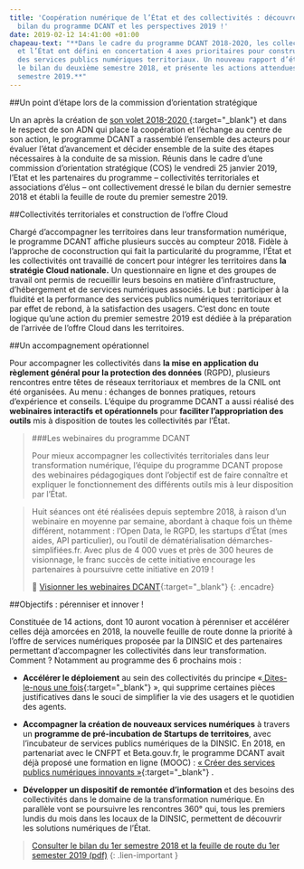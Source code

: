 ```yaml
---
title: 'Coopération numérique de l’État et des collectivités : découvrez le dernier
  bilan du programme DCANT et les perspectives 2019 !'
date: 2019-02-12 14:41:00 +01:00
chapeau-text: "**Dans le cadre du programme DCANT 2018-2020, les collectivités territoriales
  et l’État ont défini en concertation 4 axes prioritaires pour construire ensemble
  des services publics numériques territoriaux. Un nouveau rapport d’étape dresse
  le bilan du deuxième semestre 2018, et présente les actions attendues pour le premier
  semestre 2019.**"
---
```


##Un point d’étape lors de la commission d’orientation stratégique

Un an après la création de [son volet 2018-2020 ](https://www.numerique.gouv.fr/actualites/quand-etat-et-collectivites-territoriales-transforment-ensemble-le-service-public-decouvrez-le-programme-dcant-2018-2020/){:target="_blank"} et dans le respect de son ADN qui place la coopération et l’échange au centre de son action, le programme DCANT a rassemblé l’ensemble des acteurs pour évaluer l’état d’avancement et décider ensemble de la suite des étapes nécessaires à la conduite de sa mission. Réunis dans le cadre d’une commission d’orientation stratégique (COS) le vendredi 25 janvier 2019, l’Etat et les partenaires du programme – collectivités territoriales et associations d’élus – ont collectivement dressé le bilan du dernier semestre 2018 et établi la feuille de route du premier semestre 2019. 

##Collectivités territoriales et construction de l’offre Cloud

Chargé d’accompagner les territoires dans leur transformation numérique, le programme DCANT affiche plusieurs succès au compteur 2018.
Fidèle à l’approche de coconstruction qui fait la particularité du programme, l’État et les collectivités ont travaillé de concert pour intégrer les territoires dans **la stratégie Cloud nationale.** Un questionnaire en ligne et des groupes de travail ont permis de recueillir leurs besoins en matière d’infrastructure, d’hébergement et de services numériques associés. Le but : participer à la fluidité et la performance des services publics numériques territoriaux et par effet de rebond, à la satisfaction des usagers. C’est donc en toute logique qu’une action du premier semestre 2019 est dédiée à la préparation de l’arrivée de l’offre Cloud dans les territoires.

##Un accompagnement opérationnel  

Pour accompagner les collectivités dans **la mise en application du règlement général pour la protection des données** (RGPD), plusieurs rencontres entre têtes de réseaux territoriaux et membres de la CNIL ont été organisées. Au menu : échanges de bonnes pratiques, retours d’expérience et conseils. 
L’équipe du programme DCANT a aussi réalisé des **webinaires interactifs et opérationnels** pour **faciliter l’appropriation des outils** mis à disposition de toutes les collectivités par l’État. 


> ###Les webinaires du programme DCANT
>
> Pour mieux accompagner les collectivités territoriales dans leur transformation numérique, l’équipe du programme DCANT propose des webinaires pédagogiques dont l’objectif est de faire connaître et expliquer le fonctionnement des différents outils mis à leur disposition par l’État.
         
> Huit séances ont été réalisées depuis septembre 2018, à raison d’un webinaire en moyenne par semaine, abordant à chaque fois un thème différent, notamment : l’Open Data, le RGPD, les startups d’État (mes aides, API particulier), ou l’outil de dématérialisation démarches-simplifiées.fr. Avec plus de 4 000 vues et près de 300 heures de visionnage, le franc succès de cette initiative encourage les partenaires à poursuivre cette initiative en 2019 !
>
>	            [Visionner les webinaires DCANT](https://www.dailymotion.com/playlist/x5s9yi){:target="_blank"} 
{: .encadre}

##Objectifs : pérenniser et innover !

Constituée de 14 actions, dont 10 auront vocation à pérenniser et accélérer celles déjà amorcées en 2018, la nouvelle feuille de route donne la priorité à l’offre de services numériques proposée par la DINSIC et des partenaires permettant d’accompagner les collectivités dans leur transformation. Comment ? Notamment au programme des 6 prochains mois : 
* **Accélérer le déploiement** au sein des collectivités du principe «[ Dites-le-nous une fois](https://www.numerique.gouv.fr/actualites/simplification-des-demarches-administratives-dites-le-nous-une-fois-passe-a-la-vitesse-superieure/){:target="_blank"} 
 », qui supprime certaines pièces justificatives dans le souci de simplifier la vie des usagers et le quotidien des agents. 
* **Accompagner la création de nouveaux services numériques** à travers un **programme de pré-incubation de Startups de territoires**, avec l’incubateur de services publics numériques de la DINSIC. En 2018, en partenariat avec le CNFPT et Beta.gouv.fr, le programme DCANT avait déjà proposé une formation en ligne (MOOC) : [« Créer des services publics numériques innovants »](https://www.dailymotion.com/playlist/x652si){:target="_blank"} . 

* **Développer un dispositif de remontée d’information** et des besoins des collectivités dans le domaine de la transformation numérique. En parallèle vont se poursuivre les rencontres 360° qui, tous les premiers lundis du mois dans les locaux de la DINSIC, permettent de découvrir les solutions numériques de l’État.


> [Consulter le bilan du 1er semestre 2018 et la feuille de route du 1er semester 2019 (pdf)](/uploads/COSDCANT-article-numeriquegouv-Vdef.docx)
{: .lien-important }


